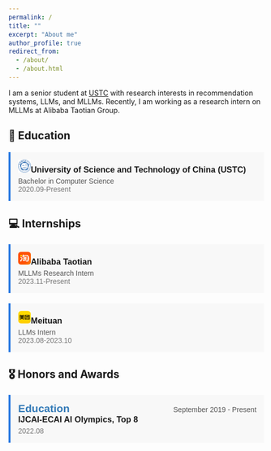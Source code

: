 ```yaml
---
permalink: /
title: ""
excerpt: "About me"
author_profile: true
redirect_from: 
  - /about/
  - /about.html
---
```


I am a senior student at [USTC](https://en.ustc.edu.cn/) with research interests in recommendation systems, LLMs, and MLLMs. Recently, I am working as a research intern on MLLMs at Alibaba Taotian Group.

## 📖 Education
<div style="border-left: 4px solid #2a7ae2; background-color: #f8f8f8; padding: 15px; margin-top: 20px; font-family: sans-serif;">
  <h3 style="margin: 0; margin-bottom: 5px; font-weight: bold;"><img src="../images/ustc.png" alt="USTC" width="25" height="25" />University of Science and Technology of China (USTC)</h3>
  <p style="margin: 0; color: #555;">Bachelor in Computer Science</p>
  <p style="margin: 0; color: #777;">2020.09-Present</p>
</div>

## 💻 Internships
<div style="border-left: 4px solid #2a7ae2; background-color: #f8f8f8; padding: 15px; margin-top: 20px; font-family: sans-serif;">
  <h3 style="margin: 0; margin-bottom: 5px; font-weight: bold;"><img src="../images/taotian.png" alt="Taotian" width="25" height="25" />Alibaba Taotian</h3>
  <p style="margin: 0; color: #555;">MLLMs Research Intern</p>
  <p style="margin: 0; color: #777;">2023.11-Present</p>
</div>

<div style="border-left: 4px solid #2a7ae2; background-color: #f8f8f8; padding: 15px; margin-top: 20px; font-family: sans-serif;">
  <h3 style="margin: 0; margin-bottom: 5px; font-weight: bold;"><img src="../images/meituan.png" alt="Meituan" width="25" height="25" />Meituan</h3>
  <p style="margin: 0; color: #555;">LLMs Intern</p>
  <p style="margin: 0; color: #777;">2023.08-2023.10</p>
</div>

## 🎖 Honors and Awards
<div style="border-left: 4px solid #2a7ae2; background-color: #f8f8f8; padding: 15px; margin-top: 20px; font-family: sans-serif;">
  <div style="display: flex; justify-content: space-between; align-items: baseline;">
    <h2 style="color: #337ab7; margin: 0;">Education</h2>
    <span style="color: #555; font-size: 14px;">September 2019 - Present</span>
  </div>
  <h3 style="margin: 0; margin-bottom: 5px; font-weight: bold;">IJCAI-ECAI AI Olympics, Top 8</h3>
  <p style="margin: 0; color: #777;">2022.08</p>
</div>